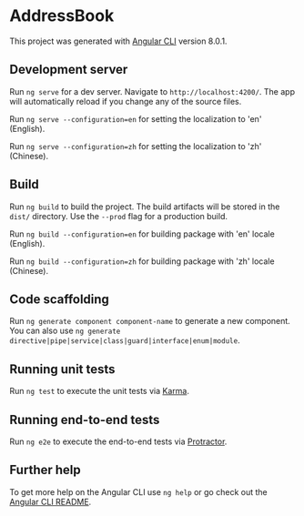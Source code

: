 # AddressBook

This project was generated with [Angular CLI](https://github.com/angular/angular-cli) version 8.0.1.

## Development server

Run `ng serve` for a dev server. Navigate to `http://localhost:4200/`. The app will automatically reload if you change any of the source files.

Run `ng serve --configuration=en` for setting the localization to 'en' (English).

Run `ng serve --configuration=zh` for setting the localization to 'zh' (Chinese).

## Build

Run `ng build` to build the project. The build artifacts will be stored in the `dist/` directory. Use the `--prod` flag for a production build.

Run `ng build --configuration=en` for building package with 'en' locale (English).

Run `ng build --configuration=zh` for building package with 'zh' locale (Chinese).

## Code scaffolding

Run `ng generate component component-name` to generate a new component. You can also use `ng generate directive|pipe|service|class|guard|interface|enum|module`.

## Running unit tests

Run `ng test` to execute the unit tests via [Karma](https://karma-runner.github.io).

## Running end-to-end tests

Run `ng e2e` to execute the end-to-end tests via [Protractor](http://www.protractortest.org/).

## Further help

To get more help on the Angular CLI use `ng help` or go check out the [Angular CLI README](https://github.com/angular/angular-cli/blob/master/README.md).
